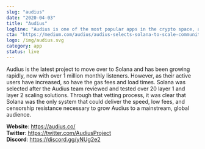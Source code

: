 ```yaml
---
slug: "audius"
date: "2020-04-03"
title: "Audius"
logline: "Audius is one of the most popular apps in the crypto space, and the Solana Foundation is excited to welcome them to the ecosystem and support their mission in providing a music streaming platform that puts power back into the hands of content creators."
cta: "https://medium.com/audius/audius-selects-solana-to-scale-community-owned-music-streaming-8a868db644eb"
logo: /img/audius.svg
category: app
status: live
---
```


Audius is the latest project to move over to Solana and has been growing rapidly, now with over 1 million monthly listeners. However, as their active users have increased, so have the gas fees and load times. Solana was selected after the Audius team reviewed and tested over 20 layer 1 and layer 2 scaling solutions. Through that vetting process, it was clear that Solana was the only system that could deliver the speed, low fees, and censorship resistance necessary to grow Audius to a mainstream, global audience.

<b>Website</b>: https://audius.co/ </br>
<b>Twitter</b>: https://twitter.com/AudiusProject </br>
<b>Discord</b>: https://discord.gg/yNUg2e2 </br>
